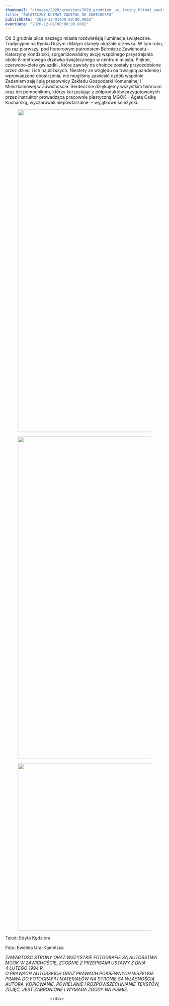 ```yaml
---
thumbnail: "/images/2020/grudzien/2020_grudzien__wi_teczny_klimat_zawita_do_zawichostu_2020_12__wi_teczny_klimat_zawita_do_zawichostu_zd2-768x1024.jpg"
title: "ŚWIĄTECZNY KLIMAT ZAWITAŁ DO ZAWICHOSTU"
publishDate: "2020-12-01T00:00:00.000Z"
eventDate: "2020-12-01T00:00:00.000Z"
---
```


<div class="entry-content">
							
							
<p>Od 3 grudnia ulice naszego miasta rozświetlają iluminacje świąteczne. Tradycyjnie na Rynku Dużym i Małym stanęły okazałe drzewka. W tym roku, po raz pierwszy, pod honorowym patronatem Burmistrz Zawichostu –Katarzyny Kondziołki, zorganizowaliśmy akcję wspólnego przystrajania około 8-metrowego drzewka świątecznego w centrum miasta. Piękne, czerwono-złote gwiazdki , które zawisły na choince zostały przyozdobione przez dzieci i ich najbliższych. Niestety ze względu na trwającą pandemię i wprowadzone obostrzenia, nie mogliśmy zawiesić ozdób wspólnie. Zadaniem zajęli się pracownicy Zakładu Gospodarki Komunalnej i Mieszkaniowej w Zawichoście. Serdecznie dziękujemy wszystkim twórcom oraz ich pomocnikom, którzy korzystając z półproduktów przygotowanych przez instruktor prowadzącą pracownie plastyczną MGOK – Agatę Osikę Kucharską, wyczarowali niepowtarzalne&nbsp; – wyjątkowe śnieżynki.</p>



<figure class="wp-block-image size-large"><a href="http://mgok-zawichost.pl/wp-content/uploads/2020/12/zd2.jpg"><img fetchpriority="high" decoding="async" width="768" height="1024" src="/images/2020/grudzien/2020_grudzien__wi_teczny_klimat_zawita_do_zawichostu_2020_12__wi_teczny_klimat_zawita_do_zawichostu_zd2-768x1024.jpg" alt="" class="wp-image-7738" srcset="/images/2020/grudzien/2020_grudzien__wi_teczny_klimat_zawita_do_zawichostu_2020_12__wi_teczny_klimat_zawita_do_zawichostu_zd2-768x1024.jpg 768w, /images/2020/grudzien/zd2-225x300.jpg 225w, /images/2020/grudzien/zd2.jpg 800w" sizes="(max-width: 768px) 100vw, 768px"></a></figure>



<figure class="wp-block-image size-large"><a href="http://mgok-zawichost.pl/wp-content/uploads/2020/12/zd1.jpg"><img decoding="async" width="768" height="1024" src="/images/2020/grudzien/2020_grudzien__wi_teczny_klimat_zawita_do_zawichostu_2020_12__wi_teczny_klimat_zawita_do_zawichostu_zd1-768x1024.jpg" alt="" class="wp-image-7739" srcset="/images/2020/grudzien/2020_grudzien__wi_teczny_klimat_zawita_do_zawichostu_2020_12__wi_teczny_klimat_zawita_do_zawichostu_zd1-768x1024.jpg 768w, /images/2020/grudzien/zd1-225x300.jpg 225w, /images/2020/grudzien/zd1.jpg 800w" sizes="(max-width: 768px) 100vw, 768px"></a></figure>



<figure class="wp-block-image size-large"><a href="http://mgok-zawichost.pl/wp-content/uploads/2020/12/zd3.jpg"><img decoding="async" width="800" height="531" src="/images/2020/grudzien/2020_grudzien__wi_teczny_klimat_zawita_do_zawichostu_2020_12__wi_teczny_klimat_zawita_do_zawichostu_zd3.jpg" alt="" class="wp-image-7740" srcset="/images/2020/grudzien/2020_grudzien__wi_teczny_klimat_zawita_do_zawichostu_2020_12__wi_teczny_klimat_zawita_do_zawichostu_zd3.jpg 800w, /images/2020/grudzien/zd3-300x199.jpg 300w, /images/2020/grudzien/zd3-768x510.jpg 768w" sizes="(max-width: 800px) 100vw, 800px"></a></figure>



<p>Tekst: Edyta Kędziora</p>



<p>Foto: Ewelina Ura-Kamińska</p>



<p>Z<em>AWARTOŚĆ STRONY ORAZ WSZYSTKIE FOTOGRAFIE SĄ AUTORSTWA MGOK W ZAWICHOŚCIE, ZGODNIE Z PRZEPISAMI USTAWY Z DNIA&nbsp;</em><br><em>4 LUTEGO 1994 R.<br>O PRAWACH AUTORSKICH ORAZ PRAWACH POKREWNYCH WSZELKIE PRAWA DO FOTOGRAFII I MATERIAŁÓW NA STRONIE SĄ WŁASNOŚCIĄ AUTORA. KOPIOWANIE, POWIELANIE I ROZPOWSZECHNIANIE TEKSTÓW, ZDJĘĆ, JEST ZABRONIONE I WYMAGA ZGODY NA PIŚMIE</em>.</p>
						
						</div>
